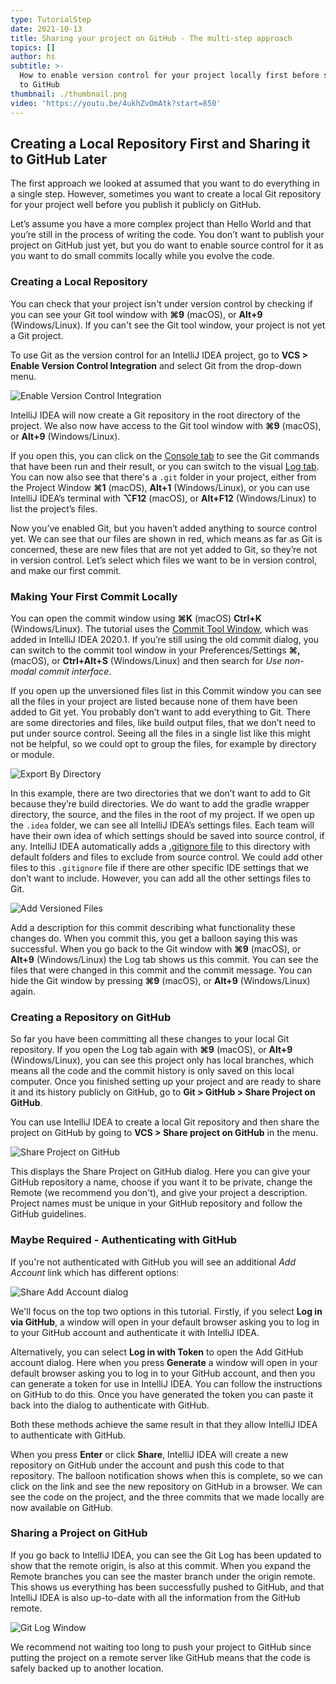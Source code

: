 ```yaml
---
type: TutorialStep
date: 2021-10-13
title: Sharing your project on GitHub - The multi-step approach
topics: []
author: hs
subtitle: >-
  How to enable version control for your project locally first before sharing it
  to GitHub
thumbnail: ./thumbnail.png
video: 'https://youtu.be/4ukhZvOmAtk?start=850'
---
```


## Creating a Local Repository First and Sharing it to GitHub Later

The first approach we looked at assumed that you want to do everything in a single step. However, sometimes you want to create a local Git repository for your project well before you publish it publicly on GitHub.

Let’s assume you have a more complex project than Hello World and that you’re still in the process of writing the code. You don’t want to publish your project on GitHub just yet, but you do want to enable source control for it as you want to do small commits locally while you evolve the code. 

### Creating a Local Repository

You can check that your project isn't under version control by checking if you can see your Git tool window with **⌘9** (macOS), or **Alt+9** (Windows/Linux). If you can't see the Git tool window, your project is not yet a Git project. 

To use Git as the version control for an IntelliJ IDEA project, go to **VCS > Enable Version Control Integration** and select Git from the drop-down menu. 

![Enable Version Control Integration](enable-version-control-integration.png)

IntelliJ IDEA will now create a Git repository in the root directory of the project. We also now have access to the Git tool window with **⌘9** (macOS), or **Alt+9** (Windows/Linux). 

If you open this, you can click on the [Console tab](https://www.jetbrains.com/help/idea/version-control-tool-window-console-tab.html) to see the Git commands that have been run and their result, or you can switch to the visual [Log tab](https://www.jetbrains.com/help/idea/log-tab.html). You can now also see that there's a `.git` folder in your project, either from the Project Window **⌘1** (macOS), **Alt+1** (Windows/Linux), or you can use IntelliJ IDEA’s terminal with **⌥F12** (macOS), or **Alt+F12** (Windows/Linux) to list the project’s files.

Now you’ve enabled Git, but you haven’t added anything to source control yet. We can see that our files are shown in red, which means as far as Git is concerned, these are new files that are not yet added to Git, so they’re not in version control. Let’s select which files we want to be in version control, and make our first commit.

### Making Your First Commit Locally

You can open the commit window using **⌘K** (macOS) **Ctrl+K** (Windows/Linux). The tutorial uses the [Commit Tool Window](https://www.jetbrains.com/help/idea/commit-and-push-changes.html#commit-tool-window), which was added in IntelliJ IDEA 2020.1. If you’re still using the old commit dialog, you can switch to the commit tool window in your Preferences/Settings  **⌘,** (macOS), or **Ctrl+Alt+S** (Windows/Linux) and then search for _Use non-modal commit interface_.

If you open up the unversioned files list in this Commit window you can see all the files in your project are listed because none of them have been added to Git yet. You probably don’t want to add everything to Git. There are some directories and files, like build output files, that we don’t need to put under source control. Seeing all the files in a single list like this might not be helpful, so we could opt to group the files, for example by directory or module. 

![Export By Directory](export-by-directory.png)

In this example, there are two directories that we don’t want to add to Git because they’re build directories. We do want to add the gradle wrapper directory, the source, and the files in the root of my project. If we open up the `.idea` folder, we can see all IntelliJ IDEA’s settings files. Each team will have their own idea of which settings should be saved into source control, if any. IntelliJ IDEA automatically adds a [.gitignore file](https://git-scm.com/docs/gitignore) to this directory with default folders and files to exclude from source control. We could add other files to this `.gitignore` file if there are other specific IDE settings that we don’t want to include. However, you can add all the other settings files to Git.

![Add Versioned Files](add-versioned-files.png)

Add a description for this commit describing what functionality these changes do. When you commit this, you get a balloon saying this was successful. When you go back to the Git window with **⌘9** (macOS), or **Alt+9** (Windows/Linux) the Log tab shows us this commit. You can see the files that were changed in this commit and the commit message. You can hide the Git window by pressing **⌘9** (macOS), or **Alt+9** (Windows/Linux) again.

### Creating a Repository on GitHub

So far you have been committing all these changes to your local Git repository. If you open the Log tab again with **⌘9** (macOS), or **Alt+9** (Windows/Linux), you can see this project only has local branches, which means all the code and the commit history is only saved on this local computer. Once you finished setting up your project and are ready to share it and its history publicly on GitHub, go to **Git > GitHub > Share Project on GitHub**.

You can use IntelliJ IDEA to create a local Git repository and then share the project on GitHub by going to **VCS >  Share project on GitHub** in the menu.

![Share Project on GitHub](share-project-on-github-alternative.png)

This displays the Share Project on GitHub dialog. Here you can give your GitHub repository a name, choose if you want it to be private, change the Remote (we recommend you don't), and give your project a description. Project names must be unique in your GitHub repository and follow the GitHub guidelines.

### Maybe Required - Authenticating with GitHub

If you're not authenticated with GitHub you will see an additional _Add Account_ link which has different options:

![Share Add Account dialog](share-add-account.png)

We'll focus on the top two options in this tutorial. Firstly, if you select **Log in via GitHub**, a window will open in your default browser asking you to log in to your GitHub account and authenticate it with IntelliJ IDEA.

Alternatively, you can select **Log in with Token** to open the Add GitHub account dialog. Here when you press **Generate** a window will open in your default browser asking you to log in to your GitHub account, and then you can generate a token for use in IntelliJ IDEA. You can follow the instructions on GitHub to do this. Once you have generated the token you can paste it back into the dialog to authenticate with GitHub.

Both these methods achieve the same result in that they allow IntelliJ IDEA to authenticate with GitHub.

When you press **Enter** or click **Share**, IntelliJ IDEA will create a new repository on GitHub under the account and push this code to that repository. The balloon notification shows when this is complete, so we can click on the link and see the new repository on GitHub in a browser. We can see the code on the project, and the three commits that we made locally are now available on GitHub.

### Sharing a Project on GitHub

If you go back to IntelliJ IDEA, you can see the Git Log has been updated to show that the remote origin, is also at this commit. When you expand the Remote branches you can see the master branch under the origin remote. This shows us everything has been successfully pushed to GitHub, and that IntelliJ IDEA is also up-to-date with all the information from the GitHub remote.

![Git Log Window](git-log-window.png)

We recommend not waiting too long to push your project to GitHub since putting the project on a remote server like GitHub means that the code is safely backed up to another location.
